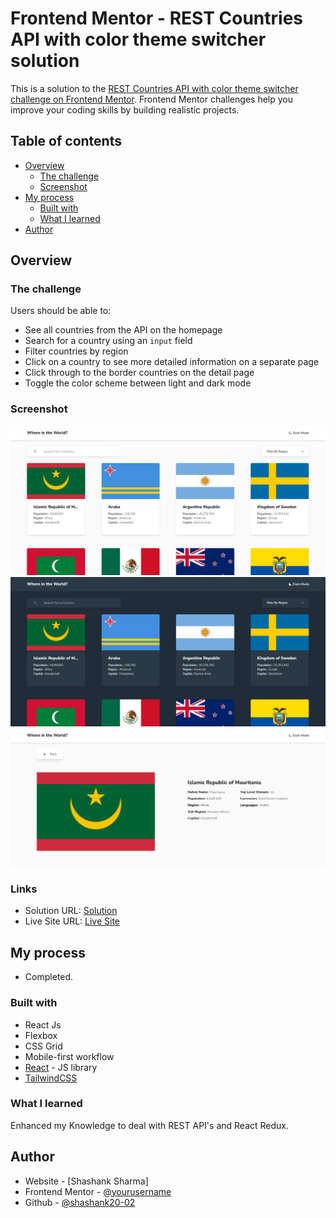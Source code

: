 # Frontend Mentor - REST Countries API with color theme switcher solution

This is a solution to the [REST Countries API with color theme switcher challenge on Frontend Mentor](https://www.frontendmentor.io/challenges/rest-countries-api-with-color-theme-switcher-5cacc469fec04111f7b848ca). Frontend Mentor challenges help you improve your coding skills by building realistic projects.

## Table of contents

- [Overview](#overview)
  - [The challenge](#the-challenge)
  - [Screenshot](#screenshot)
- [My process](#my-process)
  - [Built with](#built-with)
  - [What I learned](#what-i-learned)
- [Author](#author)

## Overview

### The challenge

Users should be able to:

- See all countries from the API on the homepage
- Search for a country using an `input` field
- Filter countries by region
- Click on a country to see more detailed information on a separate page
- Click through to the border countries on the detail page
- Toggle the color scheme between light and dark mode

### Screenshot

![](./src/assets/1.png)
![](./src/assets/2.png)
![](./src/assets/3.png)

### Links

- Solution URL: [Solution](https://github.com/shashank20-02/REST_countries_API_with_color_theme/)
- Live Site URL: [Live Site](https://master--rad-narwhal-77521c.netlify.app/)

## My process

- Completed.

### Built with

- React Js
- Flexbox
- CSS Grid
- Mobile-first workflow
- [React](https://reactjs.org/) - JS library
- [TailwindCSS](https://tailwindcss.com/)

### What I learned

Enhanced my Knowledge to deal with REST API's and React Redux.

## Author

- Website - [Shashank Sharma]
- Frontend Mentor - [@yourusername](https://www.frontendmentor.io/profile/shashank20-02)
- Github - [@shashank20-02](https://www.github.com/shashank20-02)
